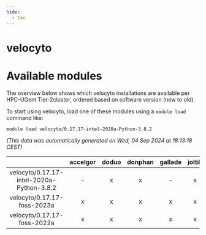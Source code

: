 ```yaml
---
hide:
  - toc
---
```


velocyto
========

# Available modules


The overview below shows which velocyto installations are available per HPC-UGent Tier-2cluster, ordered based on software version (new to old).

To start using velocyto, load one of these modules using a `module load` command like:

```shell
module load velocyto/0.17.17-intel-2020a-Python-3.8.2
```

*(This data was automatically generated on Wed, 04 Sep 2024 at 18:13:18 CEST)*  

| |accelgor|doduo|donphan|gallade|joltik|shinx|skitty|
| :---: | :---: | :---: | :---: | :---: | :---: | :---: | :---: |
|velocyto/0.17.17-intel-2020a-Python-3.8.2|-|x|x|-|x|-|x|
|velocyto/0.17.17-foss-2023a|x|x|x|x|x|x|x|
|velocyto/0.17.17-foss-2022a|x|x|x|x|x|-|x|

